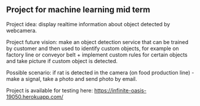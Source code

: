 ## Project for machine learning mid term

Project idea: display realtime information about object detected by webcamera. 

Project future vision: make an object detection service that can be trained by customer and then used to identify custom objects, for example on factory line or conveyor belt + implement custom rules for certain objects and take picture if custom object is detected. 

Possible scenario: 
  if rat is detected in the camera (on food production line) - make a signal, take a photo and send photo by email. 
  
Project is available for testing here: 
https://infinite-oasis-19050.herokuapp.com/
